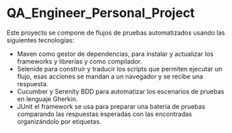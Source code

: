 # QA_Engineer_Personal_Project
 Este proyecto se compone de flujos de pruebas automatizados usando las siguientes tecnologías:
 
- Maven como gestor de dependencias, para instalar y actualizar los frameworks y librerías y como compilador.
- Selenide para construir y traducir los scripts que permiten ejecutar un flujo, esas acciones se mandan a un navegador y se recibe una respuesta. 
- Cucumber y Serenity BDD para automatizar los escenarios de pruebas en lenguaje Gherkin.
- JUnit el framework se usa para preparar una batería de pruebas comparando las respuestas esperadas con las encontradas organizándolo por etiquetas.

